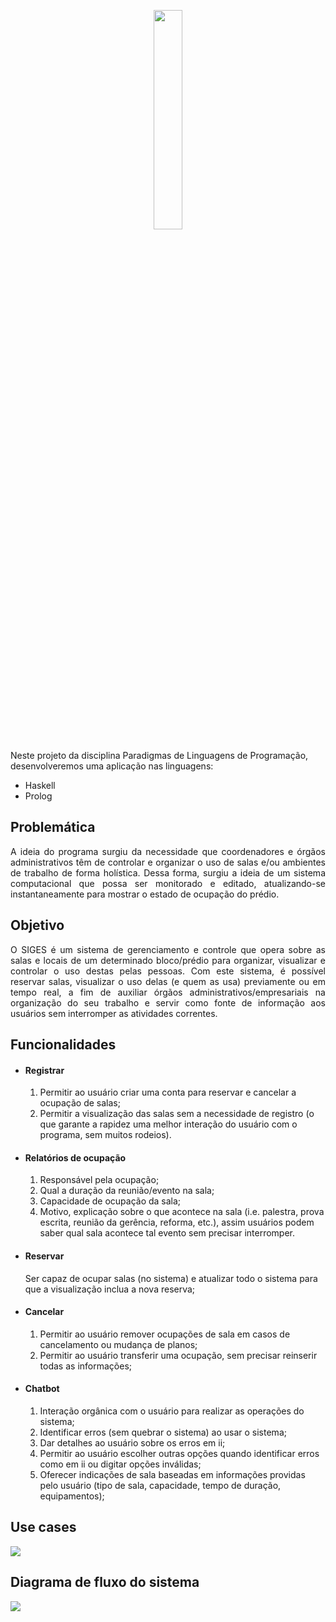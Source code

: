 <p id="logo" align="center">
  <img width="30%" src="https://user-images.githubusercontent.com/61962950/110835508-a4a91780-827d-11eb-813a-73bf717c8e23.png" />
</p>
<div id="especificacao">
<p>Neste projeto da disciplina Paradigmas de Linguagens de Programação, desenvolveremos uma aplicação nas linguagens:</p>
<ul>
  <li>Haskell</li>
  <li>Prolog</li>
</ul>

<h2>Problemática</h2>
<p align="justify">A ideia do programa surgiu da necessidade que coordenadores e órgãos administrativos têm de controlar e organizar o uso de salas e/ou ambientes de trabalho de forma holística. Dessa forma, surgiu a ideia de um sistema computacional que possa ser monitorado e editado, atualizando-se instantaneamente para mostrar o estado de ocupação do prédio.</p>

<h2> Objetivo </h2>
<p align="justify">O SIGES é um sistema de gerenciamento e controle que opera sobre as salas e locais de um determinado bloco/prédio para organizar, visualizar e controlar o uso destas pelas pessoas. Com este sistema, é possível reservar salas, visualizar o uso delas (e quem as usa) previamente ou em tempo real, a fim de auxiliar órgãos administrativos/empresariais na organização do seu trabalho e servir como fonte de informação aos usuários sem interromper as atividades correntes.</p>

<h2> Funcionalidades </h2>
<ul>
  <li><h4>Registrar</h4>
    <ol>
      <li>Permitir ao usuário criar uma conta para reservar e cancelar a ocupação de salas;</li>
      <li>Permitir a visualização das salas sem a necessidade de registro (o que garante a rapidez uma melhor interação do usuário com o programa, sem muitos rodeios).</li>
    </ol>
  </li>
  <li><h4>Relatórios de ocupação</h4>
    <ol>
      <li>Responsável pela ocupação;</li>
      <li>Qual a duração da reunião/evento na sala;</li>
      <li>Capacidade de ocupação da sala;</li>
      <li>Motivo, explicação sobre o que acontece na sala (i.e. palestra, prova escrita, reunião da gerência, reforma, etc.), assim usuários podem saber qual sala acontece tal evento sem precisar interromper.</li>
    </ol>
  </li>
  <li><h4>Reservar</h4>
    Ser capaz de ocupar salas (no sistema) e atualizar todo o sistema para que a visualização inclua a nova reserva;
  </li>
  <li><h4>Cancelar</h4>
    <ol>
      <li>Permitir ao usuário remover ocupações de sala em casos de cancelamento ou mudança de planos;</li>
      <li>Permitir ao usuário transferir uma ocupação, sem precisar reinserir todas as informações;</li>
    </ol>
  </li>
  <li><h4>Chatbot</h4>
    <ol>
      <li>Interação orgânica com o usuário para realizar as operações do sistema;</li>
      <li>Identificar erros (sem quebrar o sistema) ao usar o sistema;</li>
      <li>Dar detalhes ao usuário sobre os erros em ii;</li>
      <li>Permitir ao usuário escolher outras opções quando identificar erros como em ii ou digitar opções inválidas;</li>
      <li>Oferecer indicações de sala baseadas em informações providas pelo usuário (tipo de sala, capacidade, tempo de duração, equipamentos);</li>
    </ol>
  </li>
</ul>
</div>

<div id="UMLs">
  <h2>Use cases</h2>
  <img src="https://user-images.githubusercontent.com/62446763/116602824-9a60dc80-a902-11eb-9c28-b4e8219443c2.jpg">
  <h2>Diagrama de fluxo do sistema</h2>
  <img src="https://user-images.githubusercontent.com/62446763/116602902-ae0c4300-a902-11eb-8a8d-21399dde5b32.jpg">
</div>

